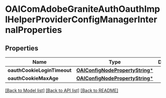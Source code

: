 # OAIComAdobeGraniteAuthOauthImplHelperProviderConfigManagerInternalProperties

## Properties
Name | Type | Description | Notes
------------ | ------------- | ------------- | -------------
**oauthCookieLoginTimeout** | [**OAIConfigNodePropertyString***](OAIConfigNodePropertyString.md) |  | [optional] 
**oauthCookieMaxAge** | [**OAIConfigNodePropertyString***](OAIConfigNodePropertyString.md) |  | [optional] 

[[Back to Model list]](../README.md#documentation-for-models) [[Back to API list]](../README.md#documentation-for-api-endpoints) [[Back to README]](../README.md)



